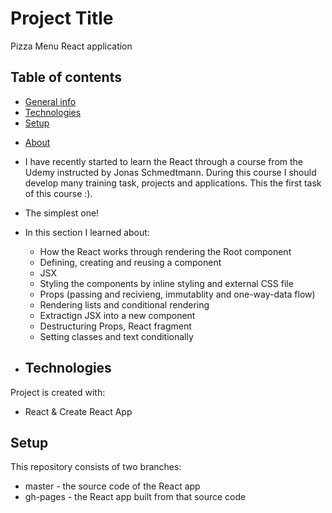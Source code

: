 # Project Title 
Pizza Menu React application

## Table of contents
* [General info](#general-info)
* [Technologies](#technologies)
* [Setup](#setup)

- [About](#about)
- I have recently started to learn the React through a course from the Udemy instructed by Jonas Schmedtmann. During this course I should develop many training task, projects and applications. This the first task of this course :).
- The simplest one!
- In this section I learned about:
  * How the React works through rendering the Root component
  * Defining, creating and reusing a component
  * JSX
  * Styling the components by inline styling and external CSS file
  * Props (passing and recivieng, immutablity and one-way-data flow)
  * Rendering lists and conditional rendering
  * Extractign JSX into a new component
  * Destructuring Props, React fragment 
  * Setting classes and text conditionally
 
- ## Technologies
Project is created with:
* React & Create React App

## Setup
This repository consists of two branches:
* master - the source code of the React app
* gh-pages - the React app built from that source code

